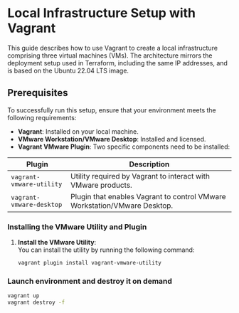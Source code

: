 # Local Infrastructure Setup with Vagrant

This guide describes how to use Vagrant to create a local infrastructure comprising three virtual machines (VMs). The architecture mirrors the deployment setup used in Terraform, including the same IP addresses, and is based on the Ubuntu 22.04 LTS image.

## Prerequisites

To successfully run this setup, ensure that your environment meets the following requirements:

- **Vagrant**: Installed on your local machine.
- **VMware Workstation/VMware Desktop**: Installed and licensed.
- **Vagrant VMware Plugin**: Two specific components need to be installed:

| Plugin | Description |
| ------ | ----------- |
| `vagrant-vmware-utility` | Utility required by Vagrant to interact with VMware products. |
| `vagrant-vmware-desktop` | Plugin that enables Vagrant to control VMware Workstation/VMware Desktop. |

### Installing the VMware Utility and Plugin

1. **Install the VMware Utility**:  
   You can install the utility by running the following command:
   ```bash
   vagrant plugin install vagrant-vmware-utility

### Launch environment and destroy it on demand
```bash
vagrant up
vagrant destroy -f
```